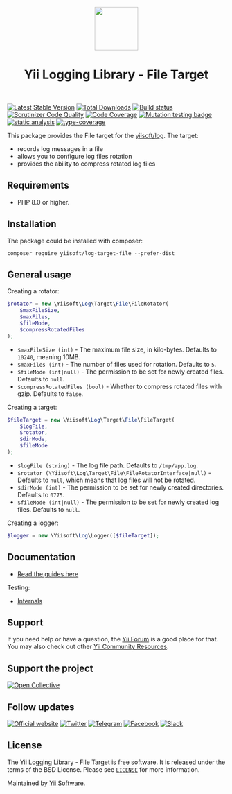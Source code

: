 <p align="center">
    <a href="https://github.com/yiisoft" target="_blank">
        <img src="https://yiisoft.github.io/docs/images/yii_logo.svg" height="100px">
    </a>
    <h1 align="center">Yii Logging Library - File Target</h1>
    <br>
</p>

[![Latest Stable Version](https://poser.pugx.org/yiisoft/log-target-file/v/stable.png)](https://packagist.org/packages/yiisoft/log-target-file)
[![Total Downloads](https://poser.pugx.org/yiisoft/log-target-file/downloads.png)](https://packagist.org/packages/yiisoft/log-target-file)
[![Build status](https://github.com/yiisoft/log-target-file/workflows/build/badge.svg)](https://github.com/yiisoft/log-target-file/actions?query=workflow%3Abuild)
[![Scrutinizer Code Quality](https://scrutinizer-ci.com/g/yiisoft/log-target-file/badges/quality-score.png?b=master)](https://scrutinizer-ci.com/g/yiisoft/log-target-file/?branch=master)
[![Code Coverage](https://scrutinizer-ci.com/g/yiisoft/log-target-file/badges/coverage.png?b=master)](https://scrutinizer-ci.com/g/yiisoft/log-target-file/?branch=master)
[![Mutation testing badge](https://img.shields.io/endpoint?style=flat&url=https%3A%2F%2Fbadge-api.stryker-mutator.io%2Fgithub.com%2Fyiisoft%2Flog-target-file%2Fmaster)](https://dashboard.stryker-mutator.io/reports/github.com/yiisoft/log-target-file/master)
[![static analysis](https://github.com/yiisoft/log-target-file/workflows/static%20analysis/badge.svg)](https://github.com/yiisoft/log-target-file/actions?query=workflow%3A%22static+analysis%22)
[![type-coverage](https://shepherd.dev/github/yiisoft/log-target-file/coverage.svg)](https://shepherd.dev/github/yiisoft/log-target-file)

This package provides the File target for the [yiisoft/log](https://github.com/yiisoft/log). The target:

- records log messages in a file
- allows you to configure log files rotation
- provides the ability to compress rotated log files

## Requirements

- PHP 8.0 or higher.

## Installation

The package could be installed with composer:

```shell
composer require yiisoft/log-target-file --prefer-dist
```

## General usage

Creating a rotator:

```php
$rotator = new \Yiisoft\Log\Target\File\FileRotator(
    $maxFileSize,
    $maxFiles,
    $fileMode,
    $compressRotatedFiles
);
```

- `$maxFileSize (int)` - The maximum file size, in kilo-bytes. Defaults to `10240`, meaning 10MB.
- `$maxFiles (int)` - The number of files used for rotation. Defaults to `5`.
- `$fileMode (int|null)` - The permission to be set for newly created files. Defaults to `null`.
- `$compressRotatedFiles (bool)` - Whether to compress rotated files with gzip. Defaults to `false`.

Creating a target:

```php
$fileTarget = new \Yiisoft\Log\Target\File\FileTarget(
    $logFile,
    $rotator,
    $dirMode,
    $fileMode
);
```

- `$logFile (string)` - The log file path. Defaults to `/tmp/app.log`.
- `$rotator (\Yiisoft\Log\Target\File\FileRotatorInterface|null)` - Defaults to `null`,
  which means that log files will not be rotated.
- `$dirMode (int)` - The permission to be set for newly created directories. Defaults to `0775`.
- `$fileMode (int|null)` - The permission to be set for newly created log files. Defaults to `null`.

Creating a logger:

```php
$logger = new \Yiisoft\Log\Logger([$fileTarget]);
```

## Documentation

- [Read the guides here](docs/README.md)

Testing:

- [Internals](docs/internals.md)

## Support

If you need help or have a question, the [Yii Forum](https://forum.yiiframework.com/c/yii-3-0/63) is a good place for that.
You may also check out other [Yii Community Resources](https://www.yiiframework.com/community).

## Support the project

[![Open Collective](https://img.shields.io/badge/Open%20Collective-sponsor-7eadf1?logo=open%20collective&logoColor=7eadf1&labelColor=555555)](https://opencollective.com/yiisoft)

## Follow updates

[![Official website](https://img.shields.io/badge/Powered_by-Yii_Framework-green.svg?style=flat)](https://www.yiiframework.com/)
[![Twitter](https://img.shields.io/badge/twitter-follow-1DA1F2?logo=twitter&logoColor=1DA1F2&labelColor=555555?style=flat)](https://twitter.com/yiiframework)
[![Telegram](https://img.shields.io/badge/telegram-join-1DA1F2?style=flat&logo=telegram)](https://t.me/yii3en)
[![Facebook](https://img.shields.io/badge/facebook-join-1DA1F2?style=flat&logo=facebook&logoColor=ffffff)](https://www.facebook.com/groups/yiitalk)
[![Slack](https://img.shields.io/badge/slack-join-1DA1F2?style=flat&logo=slack)](https://yiiframework.com/go/slack)

## License

The Yii Logging Library - File Target is free software. It is released under the terms of the BSD License.
Please see [`LICENSE`](./LICENSE.md) for more information.

Maintained by [Yii Software](https://www.yiiframework.com/).
